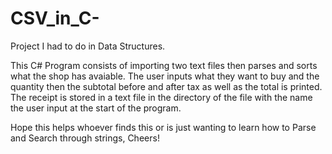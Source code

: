# CSV_in_C-
Project I had to do in Data Structures.

This C# Program consists of importing two text files then parses and sorts what the shop has avaiable.
The user inputs what they want to buy and the quantity then the subtotal before and after tax as well as
the total is printed. The receipt is stored in a text file in the directory of the file with the name the user input
at the start of the program.

Hope this helps whoever finds this or is just wanting to learn how to Parse and Search through strings, Cheers!
